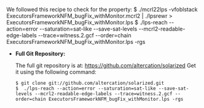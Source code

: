 We followed this recipe to check for the property:
        $ ./mcrl22lps -vfoblstack ExecutorsFrameworkNFM_bugFix_withMonitor.mcrl2 | ./lpsrewr > ExecutorsFrameworkNFM_bugFix_withMonitor.lps
        $ ./lps-reach --action=error --saturation=sat-like --save-sat-levels --mcrl2-readable-edge-labels --trace=witness.2.gcf --order=chain ExecutorsFrameworkNFM_bugFix_withMonitor.lps -rgs


*   **Full Git Repository:**

    The full git repository is at: <https://github.com/altercation/solarized>
    Get it using the following command:

        $ git clone git://github.com/altercation/solarized.git
        $  ./lps-reach --action=error --saturation=sat-like --save-sat-levels --mcrl2-readable-edge-labels --trace=witness.2.gcf --order=chain ExecutorsFrameworkNFM_bugFix_withMonitor.lps -rgs

